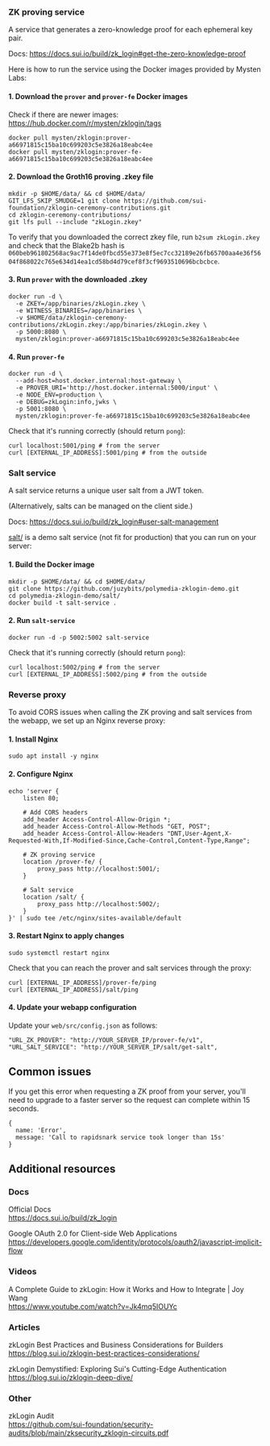 ### ZK proving service

A service that generates a zero-knowledge proof for each ephemeral key pair.

Docs: https://docs.sui.io/build/zk_login#get-the-zero-knowledge-proof

Here is how to run the service using the Docker images provided by Mysten Labs:

#### 1. Download the `prover` and `prover-fe` Docker images
Check if there are newer images: https://hub.docker.com/r/mysten/zklogin/tags
```
docker pull mysten/zklogin:prover-a66971815c15ba10c699203c5e3826a18eabc4ee
docker pull mysten/zklogin:prover-fe-a66971815c15ba10c699203c5e3826a18eabc4ee
```

#### 2. Download the Groth16 proving .zkey file
```
mkdir -p $HOME/data/ && cd $HOME/data/
GIT_LFS_SKIP_SMUDGE=1 git clone https://github.com/sui-foundation/zklogin-ceremony-contributions.git
cd zklogin-ceremony-contributions/
git lfs pull --include "zkLogin.zkey"
```
To verify that you downloaded the correct zkey file, run `b2sum zkLogin.zkey` and check that the Blake2b hash is `060beb961802568ac9ac7f14de0fbcd55e373e8f5ec7cc32189e26fb65700aa4e36f5604f868022c765e634d14ea1cd58bd4d79cef8f3cf9693510696bcbcbce`.

#### 3. Run `prover` with the downloaded .zkey
```
docker run -d \
  -e ZKEY=/app/binaries/zkLogin.zkey \
  -e WITNESS_BINARIES=/app/binaries \
  -v $HOME/data/zklogin-ceremony-contributions/zkLogin.zkey:/app/binaries/zkLogin.zkey \
  -p 5000:8080 \
  mysten/zklogin:prover-a66971815c15ba10c699203c5e3826a18eabc4ee
```

#### 4. Run `prover-fe`
```
docker run -d \
  --add-host=host.docker.internal:host-gateway \
  -e PROVER_URI='http://host.docker.internal:5000/input' \
  -e NODE_ENV=production \
  -e DEBUG=zkLogin:info,jwks \
  -p 5001:8080 \
  mysten/zklogin:prover-fe-a66971815c15ba10c699203c5e3826a18eabc4ee
```

Check that it's running correctly (should return `pong`):
```
curl localhost:5001/ping # from the server
curl [EXTERNAL_IP_ADDRESS]:5001/ping # from the outside
```

### Salt service

A salt service returns a unique user salt from a JWT token.

(Alternatively, salts can be managed on the client side.)

Docs: https://docs.sui.io/build/zk_login#user-salt-management

[salt/](./salt/) is a demo salt service (not fit for production) that you can run on your server:

#### 1. Build the Docker image
```
mkdir -p $HOME/data/ && cd $HOME/data/
git clone https://github.com/juzybits/polymedia-zklogin-demo.git
cd polymedia-zklogin-demo/salt/
docker build -t salt-service .
```

#### 2. Run `salt-service`
```
docker run -d -p 5002:5002 salt-service
```

Check that it's running correctly (should return `pong`):
```
curl localhost:5002/ping # from the server
curl [EXTERNAL_IP_ADDRESS]:5002/ping # from the outside
```

### Reverse proxy

To avoid CORS issues when calling the ZK proving and salt services from the webapp,
we set up an Nginx reverse proxy:

#### 1. Install Nginx

```
sudo apt install -y nginx
```

#### 2. Configure Nginx

```
echo 'server {
    listen 80;

    # Add CORS headers
    add_header Access-Control-Allow-Origin *;
    add_header Access-Control-Allow-Methods "GET, POST";
    add_header Access-Control-Allow-Headers "DNT,User-Agent,X-Requested-With,If-Modified-Since,Cache-Control,Content-Type,Range";

    # ZK proving service
    location /prover-fe/ {
        proxy_pass http://localhost:5001/;
    }

    # Salt service
    location /salt/ {
        proxy_pass http://localhost:5002/;
    }
}' | sudo tee /etc/nginx/sites-available/default
```

#### 3. Restart Nginx to apply changes

```
sudo systemctl restart nginx
```

Check that you can reach the prover and salt services through the proxy:
```
curl [EXTERNAL_IP_ADDRESS]/prover-fe/ping
curl [EXTERNAL_IP_ADDRESS]/salt/ping
```

#### 4. Update your webapp configuration

Update your `web/src/config.json` as follows:

```
"URL_ZK_PROVER": "http://YOUR_SERVER_IP/prover-fe/v1",
"URL_SALT_SERVICE": "http://YOUR_SERVER_IP/salt/get-salt",
``````

## Common issues

If you get this error when requesting a ZK proof from your server, you'll need to upgrade to a faster server so the request can complete within 15 seconds.
```
{
  name: 'Error',
  message: 'Call to rapidsnark service took longer than 15s'
}
```

## Additional resources

### Docs

Official Docs<br/>
https://docs.sui.io/build/zk_login

Google OAuth 2.0 for Client-side Web Applications<br/>
https://developers.google.com/identity/protocols/oauth2/javascript-implicit-flow

### Videos

A Complete Guide to zkLogin: How it Works and How to Integrate | Joy Wang<br/>
https://www.youtube.com/watch?v=Jk4mq5IOUYc

### Articles

zkLogin Best Practices and Business Considerations for Builders<br/>
https://blog.sui.io/zklogin-best-practices-considerations/

zkLogin Demystified: Exploring Sui's Cutting-Edge Authentication<br/>
https://blog.sui.io/zklogin-deep-dive/

### Other

zkLogin Audit<br/>
https://github.com/sui-foundation/security-audits/blob/main/zksecurity_zklogin-circuits.pdf
